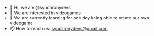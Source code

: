 - 👋 Hi, we are @synchronydevs
- 👀 We are interested in videogames
- 🌱 We are currently learning for one day being able to create our own videogame
- 📫 How to reach us: synchronydevs@gmail.com

<!---
synchronydevs/synchronydevs is a ✨ special ✨ repository because its `README.md` (this file) appears on your GitHub profile.
You can click the Preview link to take a look at your changes.
--->

